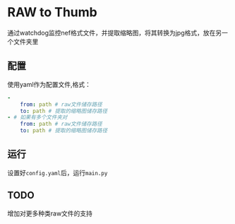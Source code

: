# RAW to Thumb
通过watchdog监控nef格式文件，并提取缩略图，将其转换为jpg格式，放在另一个文件夹里

## 配置
使用yaml作为配置文件,格式：
```yaml
-
    from: path # raw文件储存路径
    to: path # 提取的缩略图储存路径
- # 如果有多个文件夹对
    from: path # raw文件储存路径
    to: path # 提取的缩略图储存路径
```

## 运行
设置好`config.yaml`后，运行`main.py`

## TODO
增加对更多种类raw文件的支持
